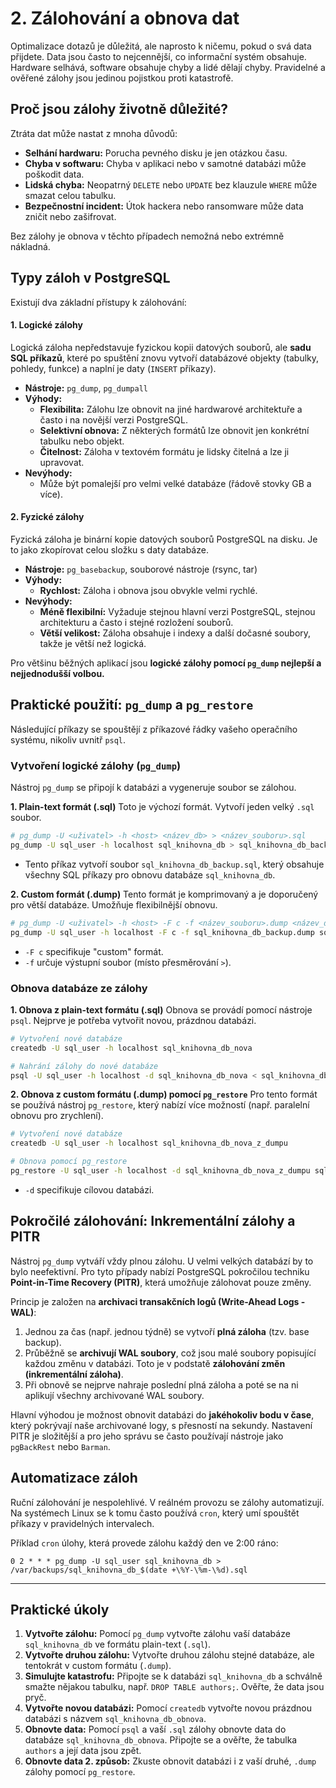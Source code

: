 # 2. Zálohování a obnova dat

Optimalizace dotazů je důležitá, ale naprosto k ničemu, pokud o svá data přijdete. Data jsou často to nejcennější, co informační systém obsahuje. Hardware selhává, software obsahuje chyby a lidé dělají chyby. Pravidelné a ověřené zálohy jsou jedinou pojistkou proti katastrofě.

## Proč jsou zálohy životně důležité?

Ztráta dat může nastat z mnoha důvodů:
* **Selhání hardwaru:** Porucha pevného disku je jen otázkou času.
* **Chyba v softwaru:** Chyba v aplikaci nebo v samotné databázi může poškodit data.
* **Lidská chyba:** Neopatrný `DELETE` nebo `UPDATE` bez klauzule `WHERE` může smazat celou tabulku.
* **Bezpečnostní incident:** Útok hackera nebo ransomware může data zničit nebo zašifrovat.

Bez zálohy je obnova v těchto případech nemožná nebo extrémně nákladná.

## Typy záloh v PostgreSQL

Existují dva základní přístupy k zálohování:

#### 1. Logické zálohy
Logická záloha nepředstavuje fyzickou kopii datových souborů, ale **sadu SQL příkazů**, které po spuštění znovu vytvoří databázové objekty (tabulky, pohledy, funkce) a naplní je daty (`INSERT` příkazy).

* **Nástroje:** `pg_dump`, `pg_dumpall`
* **Výhody:**
    * **Flexibilita:** Zálohu lze obnovit na jiné hardwarové architektuře a často i na novější verzi PostgreSQL.
    * **Selektivní obnova:** Z některých formátů lze obnovit jen konkrétní tabulku nebo objekt.
    * **Čitelnost:** Záloha v textovém formátu je lidsky čitelná a lze ji upravovat.
* **Nevýhody:**
    * Může být pomalejší pro velmi velké databáze (řádově stovky GB a více).

#### 2. Fyzické zálohy
Fyzická záloha je binární kopie datových souborů PostgreSQL na disku. Je to jako zkopírovat celou složku s daty databáze.

* **Nástroje:** `pg_basebackup`, souborové nástroje (rsync, tar)
* **Výhody:**
    * **Rychlost:** Záloha i obnova jsou obvykle velmi rychlé.
* **Nevýhody:**
    * **Méně flexibilní:** Vyžaduje stejnou hlavní verzi PostgreSQL, stejnou architekturu a často i stejné rozložení souborů.
    * **Větší velikost:** Záloha obsahuje i indexy a další dočasné soubory, takže je větší než logická.

Pro většinu běžných aplikací jsou **logické zálohy pomocí `pg_dump` nejlepší a nejjednodušší volbou.**

## Praktické použití: `pg_dump` a `pg_restore`

Následující příkazy se spouštějí z příkazové řádky vašeho operačního systému, nikoliv uvnitř `psql`.

### Vytvoření logické zálohy (`pg_dump`)

Nástroj `pg_dump` se připojí k databázi a vygeneruje soubor se zálohou.

**1. Plain-text formát (.sql)**
Toto je výchozí formát. Vytvoří jeden velký `.sql` soubor.

```bash
# pg_dump -U <uživatel> -h <host> <název_db> > <název_souboru>.sql
pg_dump -U sql_user -h localhost sql_knihovna_db > sql_knihovna_db_backup.sql
```
* Tento příkaz vytvoří soubor `sql_knihovna_db_backup.sql`, který obsahuje všechny SQL příkazy pro obnovu databáze `sql_knihovna_db`.

**2. Custom formát (.dump)**
Tento formát je komprimovaný a je doporučený pro větší databáze. Umožňuje flexibilnější obnovu.

```bash
# pg_dump -U <uživatel> -h <host> -F c -f <název_souboru>.dump <název_db>
pg_dump -U sql_user -h localhost -F c -f sql_knihovna_db_backup.dump sql_knihovna_db
```
* `-F c` specifikuje "custom" formát.
* `-f` určuje výstupní soubor (místo přesměrování `>`).

### Obnova databáze ze zálohy

**1. Obnova z plain-text formátu (.sql)**
Obnova se provádí pomocí nástroje `psql`. Nejprve je potřeba vytvořit novou, prázdnou databázi.

```bash
# Vytvoření nové databáze
createdb -U sql_user -h localhost sql_knihovna_db_nova

# Nahrání zálohy do nové databáze
psql -U sql_user -h localhost -d sql_knihovna_db_nova < sql_knihovna_db_backup.sql
```

**2. Obnova z custom formátu (.dump) pomocí `pg_restore`**
Pro tento formát se používá nástroj `pg_restore`, který nabízí více možností (např. paralelní obnovu pro zrychlení).

```bash
# Vytvoření nové databáze
createdb -U sql_user -h localhost sql_knihovna_db_nova_z_dumpu

# Obnova pomocí pg_restore
pg_restore -U sql_user -h localhost -d sql_knihovna_db_nova_z_dumpu sql_knihovna_db_backup.dump
```
* `-d` specifikuje cílovou databázi.

## Pokročilé zálohování: Inkrementální zálohy a PITR

Nástroj `pg_dump` vytváří vždy plnou zálohu. U velmi velkých databází by to bylo neefektivní. Pro tyto případy nabízí PostgreSQL pokročilou techniku **Point-in-Time Recovery (PITR)**, která umožňuje zálohovat pouze změny.

Princip je založen na **archivaci transakčních logů (Write-Ahead Logs - WAL)**:
1.  Jednou za čas (např. jednou týdně) se vytvoří **plná záloha** (tzv. base backup).
2.  Průběžně se **archivují WAL soubory**, což jsou malé soubory popisující každou změnu v databázi. Toto je v podstatě **zálohování změn (inkrementální záloha)**.
3.  Při obnově se nejprve nahraje poslední plná záloha a poté se na ni aplikují všechny archivované WAL soubory.

Hlavní výhodou je možnost obnovit databázi do **jakéhokoliv bodu v čase**, který pokrývají naše archivované logy, s přesností na sekundy. Nastavení PITR je složitější a pro jeho správu se často používají nástroje jako `pgBackRest` nebo `Barman`.


## Automatizace záloh

Ruční zálohování je nespolehlivé. V reálném provozu se zálohy automatizují. Na systémech Linux se k tomu často používá `cron`, který umí spouštět příkazy v pravidelných intervalech.

Příklad `cron` úlohy, která provede zálohu každý den ve 2:00 ráno:
```cron
0 2 * * * pg_dump -U sql_user sql_knihovna_db > /var/backups/sql_knihovna_db_$(date +\%Y-\%m-\%d).sql
```

---

## Praktické úkoly

1.  **Vytvořte zálohu:** Pomocí `pg_dump` vytvořte zálohu vaší databáze `sql_knihovna_db` ve formátu plain-text (`.sql`).
2.  **Vytvořte druhou zálohu:** Vytvořte druhou zálohu stejné databáze, ale tentokrát v custom formátu (`.dump`).
3.  **Simulujte katastrofu:** Připojte se k databázi `sql_knihovna_db` a schválně smažte nějakou tabulku, např. `DROP TABLE authors;`. Ověřte, že data jsou pryč.
4.  **Vytvořte novou databázi:** Pomocí `createdb` vytvořte novou prázdnou databázi s názvem `sql_knihovna_db_obnova`.
5.  **Obnovte data:** Pomocí `psql` a vaší `.sql` zálohy obnovte data do databáze `sql_knihovna_db_obnova`. Připojte se a ověřte, že tabulka `authors` a její data jsou zpět.
6.  **Obnovte data 2. způsob:** Zkuste obnovit databázi i z vaší druhé, `.dump` zálohy pomocí `pg_restore`.
